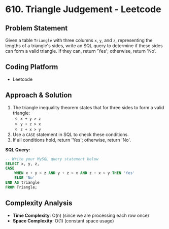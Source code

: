 # 610. Triangle Judgement - Leetcode

## Problem Statement
Given a table `Triangle` with three columns `x`, `y`, and `z`, representing the lengths of a triangle's sides, write an SQL query to determine if these sides can form a valid triangle. If they can, return 'Yes'; otherwise, return 'No'.

## Coding Platform
- Leetcode

## Approach & Solution
1. The triangle inequality theorem states that for three sides to form a valid triangle:
   - `x + y > z`
   - `y + z > x`
   - `z + x > y`
2. Use a `CASE` statement in SQL to check these conditions.
3. If all conditions hold, return 'Yes'; otherwise, return 'No'.

**SQL Query:**
```sql
-- Write your MySQL query statement below
SELECT x, y, z,
CASE
    WHEN x + y > z AND y + z > x AND z + x > y THEN 'Yes'
    ELSE 'No'
END AS triangle
FROM Triangle;
```

## Complexity Analysis
- **Time Complexity**: O(n) (since we are processing each row once)
- **Space Complexity**: O(1) (constant space usage)

